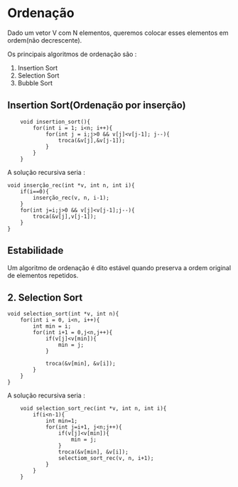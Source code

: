 # Ordenação

Dado um vetor V com N elementos, queremos colocar esses elementos em ordem(não decrescente).

Os principais algoritmos de ordenação são : 

1. Insertion Sort
2. Selection Sort
3. Bubble Sort

## Insertion Sort(Ordenação por inserção)

        void insertion_sort(){
            for(int i = 1; i<n; i++){
                for(int j = i;j>0 && v[j]<v[j-1]; j--){
                    troca(&v[j],&v[j-1]);
                }
            }
        }


A solução recursiva seria : 

    void inserção_rec(int *v, int n, int i){
        if(i==0){
            inserção_rec(v, n, i-1);
        }
        for(int j=i;j>0 && v[j]<v[j-1];j--){
            troca(&v[j],v[j-1]);
        }
    }

## Estabilidade

Um algoritmo de ordenação é dito estável quando preserva a ordem original de elementos repetidos.

## 2. Selection Sort 

    void selection_sort(int *v, int n){
        for(int i = 0, i<n, i++){
            int min = i;
            for(int i+1 = 0,j<n,j++){
                if(v[j]<v[min]){
                    min = j;
                }

                troca(&v[min], &v[i]);
            }
        }
    }

A solução recursiva seria :

        void selection_sort_rec(int *v, int n, int i){
            if(i<n-1){
                int min=1;
                for(int j=i+1, j<n;j++){
                    if(v[j]<v[min]){
                        min = j;
                    }
                    troca(&v[min], &v[i]);
                    selectiom_sort_rec(v, n, i+1);
                }
            }
        }
